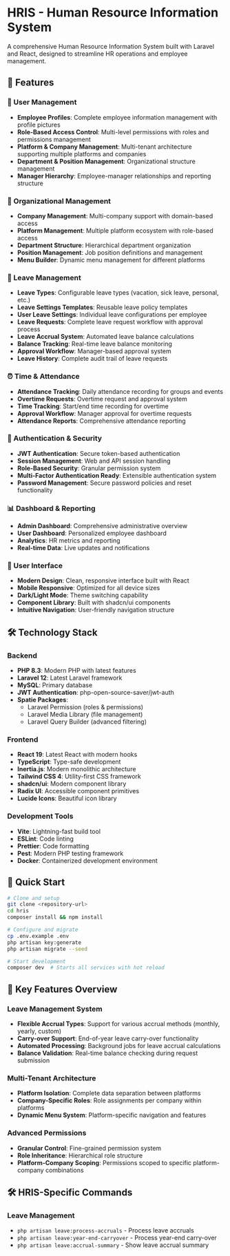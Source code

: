 # HRIS - Human Resource Information System

A comprehensive Human Resource Information System built with Laravel and React, designed to streamline HR operations and employee management.

## 🌟 Features

### 👥 User Management

- **Employee Profiles**: Complete employee information management with profile pictures
- **Role-Based Access Control**: Multi-level permissions with roles and permissions management
- **Platform & Company Management**: Multi-tenant architecture supporting multiple platforms and companies
- **Department & Position Management**: Organizational structure management
- **Manager Hierarchy**: Employee-manager relationships and reporting structure

### 🏢 Organizational Management

- **Company Management**: Multi-company support with domain-based access
- **Platform Management**: Multiple platform ecosystem with role-based access
- **Department Structure**: Hierarchical department organization
- **Position Management**: Job position definitions and management
- **Menu Builder**: Dynamic menu management for different platforms

### 📅 Leave Management

- **Leave Types**: Configurable leave types (vacation, sick leave, personal, etc.)
- **Leave Settings Templates**: Reusable leave policy templates
- **User Leave Settings**: Individual leave configurations per employee
- **Leave Requests**: Complete leave request workflow with approval process
- **Leave Accrual System**: Automated leave balance calculations
- **Balance Tracking**: Real-time leave balance monitoring
- **Approval Workflow**: Manager-based approval system
- **Leave History**: Complete audit trail of leave requests

### ⏰ Time & Attendance

- **Attendance Tracking**: Daily attendance recording for groups and events
- **Overtime Requests**: Overtime request and approval system
- **Time Tracking**: Start/end time recording for overtime
- **Approval Workflow**: Manager approval for overtime requests
- **Attendance Reports**: Comprehensive attendance reporting

### 🔐 Authentication & Security

- **JWT Authentication**: Secure token-based authentication
- **Session Management**: Web and API session handling
- **Role-Based Security**: Granular permission system
- **Multi-Factor Authentication Ready**: Extensible authentication system
- **Password Management**: Secure password policies and reset functionality

### 📊 Dashboard & Reporting

- **Admin Dashboard**: Comprehensive administrative overview
- **User Dashboard**: Personalized employee dashboard
- **Analytics**: HR metrics and reporting
- **Real-time Data**: Live updates and notifications

### 🎨 User Interface

- **Modern Design**: Clean, responsive interface built with React
- **Mobile Responsive**: Optimized for all device sizes
- **Dark/Light Mode**: Theme switching capability
- **Component Library**: Built with shadcn/ui components
- **Intuitive Navigation**: User-friendly navigation structure

## 🛠️ Technology Stack

### Backend

- **PHP 8.3**: Modern PHP with latest features
- **Laravel 12**: Latest Laravel framework
- **MySQL**: Primary database
- **JWT Authentication**: php-open-source-saver/jwt-auth
- **Spatie Packages**:
    - Laravel Permission (roles & permissions)
    - Laravel Media Library (file management)
    - Laravel Query Builder (advanced filtering)

### Frontend

- **React 19**: Latest React with modern hooks
- **TypeScript**: Type-safe development
- **Inertia.js**: Modern monolithic architecture
- **Tailwind CSS 4**: Utility-first CSS framework
- **shadcn/ui**: Modern component library
- **Radix UI**: Accessible component primitives
- **Lucide Icons**: Beautiful icon library

### Development Tools

- **Vite**: Lightning-fast build tool
- **ESLint**: Code linting
- **Prettier**: Code formatting
- **Pest**: Modern PHP testing framework
- **Docker**: Containerized development environment

## 🚀 Quick Start

```bash
# Clone and setup
git clone <repository-url>
cd hris
composer install && npm install

# Configure and migrate
cp .env.example .env
php artisan key:generate
php artisan migrate --seed

# Start development
composer dev  # Starts all services with hot reload
```

## 🎯 Key Features Overview

### Leave Management System

- **Flexible Accrual Types**: Support for various accrual methods (monthly, yearly, custom)
- **Carry-over Support**: End-of-year leave carry-over functionality
- **Automated Processing**: Background jobs for leave accrual calculations
- **Balance Validation**: Real-time balance checking during request submission

### Multi-Tenant Architecture

- **Platform Isolation**: Complete data separation between platforms
- **Company-Specific Roles**: Role assignments per company within platforms
- **Dynamic Menu System**: Platform-specific navigation and features

### Advanced Permissions

- **Granular Control**: Fine-grained permission system
- **Role Inheritance**: Hierarchical role structure
- **Platform-Company Scoping**: Permissions scoped to specific platform-company combinations

## 🛠️ HRIS-Specific Commands

### Leave Management

- `php artisan leave:process-accruals` - Process leave accruals
- `php artisan leave:year-end-carryover` - Process year-end carry-over
- `php artisan leave:accrual-summary` - Show leave accrual summary
